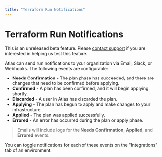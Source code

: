 ```yaml
---
title: "Terraform Run Notifications"
---
```


# Terraform Run Notifications

<div class="alert-infos">
  <div class="row alert-info">
    This is an unreleased beta feature. Please <a href="/help/support">contact support</a> if you are interested in helping us test this feature.
  </div>
</div>

Atlas can send run notifications to your organization via Email, Slack, or
Webhooks. The following events are configurable:

- **Needs Confirmation** - The plan phase has succeeded, and there are changes
  that need to be confirmed before applying.
- **Confirmed** - A plan has been confirmed, and it will begin applying
  shortly.
- **Discarded** - A user in Atlas has discarded the plan.
- **Applying** - The plan has begun to apply and make changes to your
  infrastructure.
- **Applied** - The plan was applied successfully.
- **Errored** - An error has occurred during the plan or apply phase.

> Emails will include logs for the **Needs Confirmation**, **Applied**, and
> **Errored** events.

You can toggle notifications for each of these events on the "Integrations" tab
of an environment.
